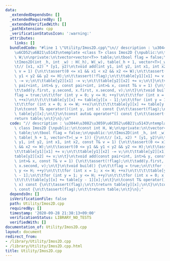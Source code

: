 ```yaml
---
data:
  _extendedDependsOn: []
  _extendedRequiredBy: []
  _extendedVerifiedWith: []
  _pathExtension: cpp
  _verificationStatusIcon: ':warning:'
  attributes:
    links: []
  bundledCode: "#line 1 \"Utility/Imos2D.cpp\"\n// description : \u3044\u3082\u3059\
    \u6CD52\u6B21\u5143\ntemplate <class T> class Imos2D {\npublic:\n\tconst int H,\
    \ W;\n\nprivate:\n\tvector<vector<T>> table;\n\tbool flag = false;\n\npublic:\n\
    \tImos2D(int _h, int _w) : H(_h), W(_w), table(_h + 1, vector<T>(_w + 1)) {}\n\
    \t// [x1, x2) * [y1, y2)\n\tvoid add(int y1, int y2, int x1, int x2, const T&\
    \ v = 1) {\n\t\tassert(0 <= x1 && x1 < x2 && x2 <= W);\n\t\tassert(0 <= y1 &&\
    \ y1 < y2 && y2 <= H);\n\t\tassert(!flag);\n\t\ttable[y1][x1] += v;\n\t\ttable[y1][x2]\
    \ -= v;\n\t\ttable[y2][x1] -= v;\n\t\ttable[y2][x2] += v;\n\t}\n\tvoid add(const\
    \ pair<int, int>& y, const pair<int, int>& x, const T& v = 1) {\n\t\tassert(!flag);\n\
    \t\tadd(y.first, y.second, x.first, x.second, v);\n\t}\n\tvoid build() {\n\t\t\
    flag = true;\n\t\tfor (int y = 0; y <= H; ++y)\n\t\t\tfor (int x = 1; x <= W;\
    \ ++x)\n\t\t\t\ttable[y][x] += table[y][x - 1];\n\t\tfor (int y = 1; y <= H; ++y)\n\
    \t\t\tfor (int x = 0; x <= W; ++x)\n\t\t\t\ttable[y][x] += table[y - 1][x];\n\t\
    }\n\tconst T& operator()(int y, int x) const {\n\t\tassert(flag);\n\t\treturn\
    \ table[y][x];\n\t}\n\tconst auto& operator*() const {\n\t\tassert(flag);\n\t\t\
    return table;\n\t}\n};\n"
  code: "// description : \u3044\u3082\u3059\u6CD52\u6B21\u5143\ntemplate <class T>\
    \ class Imos2D {\npublic:\n\tconst int H, W;\n\nprivate:\n\tvector<vector<T>>\
    \ table;\n\tbool flag = false;\n\npublic:\n\tImos2D(int _h, int _w) : H(_h), W(_w),\
    \ table(_h + 1, vector<T>(_w + 1)) {}\n\t// [x1, x2) * [y1, y2)\n\tvoid add(int\
    \ y1, int y2, int x1, int x2, const T& v = 1) {\n\t\tassert(0 <= x1 && x1 < x2\
    \ && x2 <= W);\n\t\tassert(0 <= y1 && y1 < y2 && y2 <= H);\n\t\tassert(!flag);\n\
    \t\ttable[y1][x1] += v;\n\t\ttable[y1][x2] -= v;\n\t\ttable[y2][x1] -= v;\n\t\t\
    table[y2][x2] += v;\n\t}\n\tvoid add(const pair<int, int>& y, const pair<int,\
    \ int>& x, const T& v = 1) {\n\t\tassert(!flag);\n\t\tadd(y.first, y.second, x.first,\
    \ x.second, v);\n\t}\n\tvoid build() {\n\t\tflag = true;\n\t\tfor (int y = 0;\
    \ y <= H; ++y)\n\t\t\tfor (int x = 1; x <= W; ++x)\n\t\t\t\ttable[y][x] += table[y][x\
    \ - 1];\n\t\tfor (int y = 1; y <= H; ++y)\n\t\t\tfor (int x = 0; x <= W; ++x)\n\
    \t\t\t\ttable[y][x] += table[y - 1][x];\n\t}\n\tconst T& operator()(int y, int\
    \ x) const {\n\t\tassert(flag);\n\t\treturn table[y][x];\n\t}\n\tconst auto& operator*()\
    \ const {\n\t\tassert(flag);\n\t\treturn table;\n\t}\n};"
  dependsOn: []
  isVerificationFile: false
  path: Utility/Imos2D.cpp
  requiredBy: []
  timestamp: '2020-09-28 21:38:13+09:00'
  verificationStatus: LIBRARY_NO_TESTS
  verifiedWith: []
documentation_of: Utility/Imos2D.cpp
layout: document
redirect_from:
- /library/Utility/Imos2D.cpp
- /library/Utility/Imos2D.cpp.html
title: Utility/Imos2D.cpp
---
```

